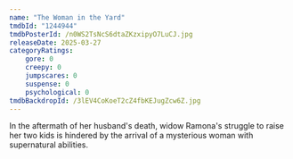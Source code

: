 ```yaml
---
name: "The Woman in the Yard"
tmdbId: "1244944"
tmdbPosterId: /n0WS2TsNcS6dtaZKzxipyO7LuCJ.jpg
releaseDate: 2025-03-27
categoryRatings:
    gore: 0
    creepy: 0
    jumpscares: 0
    suspense: 0
    psychological: 0
tmdbBackdropId: /3lEV4CoKoeT2cZ4fbKEJugZcw6Z.jpg
---
```

In the aftermath of her husband's death, widow Ramona's struggle to raise her two kids is hindered by the arrival of a mysterious woman with supernatural abilities.
